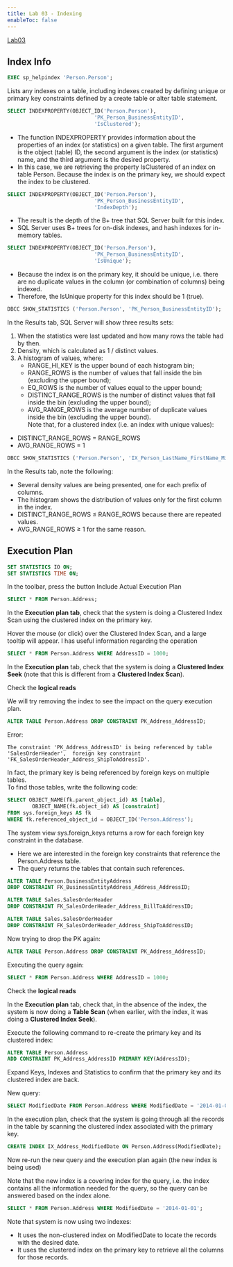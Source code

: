 ```yaml
---
title: Lab 03 - Indexing
enableToc: false
---
```

[Lab03](https://diogorainhalopes.github.io/adsi/guides/Lab03.pdf)

## Index Info
```sql
EXEC sp_helpindex 'Person.Person';
```
Lists any indexes on a table, including indexes created by defining unique or primary key constraints defined by a create table or alter table statement.

```sql
SELECT INDEXPROPERTY(OBJECT_ID('Person.Person'),  
							'PK_Person_BusinessEntityID',  
							'IsClustered');
```

- The function INDEXPROPERTY provides information about the properties of an index (or statistics) on a given table. The first argument is the object (table) ID, the second argument is the index (or statistics) name, and the third argument is the desired property.  
- In this case, we are retrieving the property IsClustered of an index on table Person. Because the index is on the primary key, we should expect the index to be clustered.

```sql
SELECT INDEXPROPERTY(OBJECT_ID('Person.Person'),  
							'PK_Person_BusinessEntityID',  
							'IndexDepth');
```
- The result is the depth of the B+ tree that SQL Server built for this index.  
- SQL Server uses B+ trees for on-disk indexes, and hash indexes for in-memory tables.

```sql
SELECT INDEXPROPERTY(OBJECT_ID('Person.Person'),  
							'PK_Person_BusinessEntityID',  
							'IsUnique');
```
- Because the index is on the primary key, it should be unique, i.e. there are no duplicate values in the column (or combination of columns) being indexed.  
- Therefore, the IsUnique property for this index should be 1 (true).

```sql
DBCC SHOW_STATISTICS ('Person.Person', 'PK_Person_BusinessEntityID');
```

In the Results tab, SQL Server will show three results sets:  
1) When the statistics were last updated and how many rows the table had by then.  
2) Density, which is calculated as 1 / distinct values.  
3) A histogram of values, where:  
	- RANGE_HI_KEY is the upper bound of each histogram bin;  
	- RANGE_ROWS is the number of values that fall inside the bin (excluding the upper bound);  
	- EQ_ROWS is the number of values equal to the upper bound;
	- DISTINCT_RANGE_ROWS is the number of distinct values that fall inside the bin (excluding the upper bound);  
	- AVG_RANGE_ROWS is the average number of duplicate values inside the bin (excluding the upper bound).  
Note that, for a clustered index (i.e. an index with unique values):  
- DISTINCT_RANGE_ROWS = RANGE_ROWS  
- AVG_RANGE_ROWS = 1


```sql
DBCC SHOW_STATISTICS ('Person.Person', 'IX_Person_LastName_FirstName_MiddleName');
```
In the Results tab, note the following:  
- Several density values are being presented, one for each prefix of columns.  
- The histogram shows the distribution of values only for the first column in the index.  
- DISTINCT_RANGE_ROWS ≤ RANGE_ROWS because there are repeated values.  
- AVG_RANGE_ROWS ≥ 1 for the same reason.

## Execution Plan
```sql
SET STATISTICS IO ON;  
SET STATISTICS TIME ON;
```
In the toolbar, press the button Include Actual Execution Plan
```sql
SELECT * FROM Person.Address;
```
In the **Execution plan tab**, check that the system is doing a Clustered Index Scan using the clustered index on the primary key.

Hover the mouse (or click) over the Clustered Index Scan, and a large tooltip will appear.
I has useful information regarding the operation

```sql
SELECT * FROM Person.Address WHERE AddressID = 1000;
```
In the **Execution plan** tab, check that the system is doing a **Clustered Index Seek** (note that this is different from a **Clustered Index Scan**).

Check the **logical reads**

We will try removing the index to see the impact on the query execution plan.
```sql
ALTER TABLE Person.Address DROP CONSTRAINT PK_Address_AddressID;
```
Error:
```
The constraint 'PK_Address_AddressID' is being referenced by table 'SalesOrderHeader',  foreign key constraint 'FK_SalesOrderHeader_Address_ShipToAddressID'.
```

In fact, the primary key is being referenced by foreign keys on multiple tables.  
To find those tables, write the following code:
```sql
SELECT OBJECT_NAME(fk.parent_object_id) AS [table], 
		OBJECT_NAME(fk.object_id) AS [constraint]  
FROM sys.foreign_keys AS fk  
WHERE fk.referenced_object_id = OBJECT_ID('Person.Address');
```
The system view sys.foreign_keys returns a row for each foreign key constraint in the database.  
- Here we are interested in the foreign key constraints that reference the Person.Address table.  
- The query returns the tables that contain such references.

```sql
ALTER TABLE Person.BusinessEntityAddress  
DROP CONSTRAINT FK_BusinessEntityAddress_Address_AddressID; 

ALTER TABLE Sales.SalesOrderHeader  
DROP CONSTRAINT FK_SalesOrderHeader_Address_BillToAddressID;  

ALTER TABLE Sales.SalesOrderHeader  
DROP CONSTRAINT FK_SalesOrderHeader_Address_ShipToAddressID;
```

Now trying to drop the PK again:
```sql
ALTER TABLE Person.Address DROP CONSTRAINT PK_Address_AddressID;
```
Executing the query again:
```sql
SELECT * FROM Person.Address WHERE AddressID = 1000;
```

Check the **logical reads**

In the **Execution plan** tab, check that, in the absence of the index, the system is now doing a **Table Scan** (when earlier, with the index, it was doing a **Clustered Index Seek**).

Execute the following command to re-create the primary key and its clustered index:  
```sql
ALTER TABLE Person.Address  
ADD CONSTRAINT PK_Address_AddressID PRIMARY KEY(AddressID);
```

Expand Keys, Indexes and Statistics to confirm that the primary key and its clustered index are  back.

New query:
```sql
SELECT ModifiedDate FROM Person.Address WHERE ModifiedDate = '2014-01-01'
```
In the execution plan, check that the system is going through all the records in the table by scanning the clustered index associated with the primary key.
```sql
CREATE INDEX IX_Address_ModifiedDate ON Person.Address(ModifiedDate);
```
Now re-run the new query and the execution plan again (the new index is being used)

Note that the new index is a covering index for the query, i.e. the index contains all the information needed for the query, so the query can be answered based on the index alone.

```sql
SELECT * FROM Person.Address WHERE ModifiedDate = '2014-01-01';
```
Note that system is now using two indexes:  
- It uses the non-clustered index on ModifiedDate to locate the records with the desired date.  
- It uses the clustered index on the primary key to retrieve all the columns for those records.
